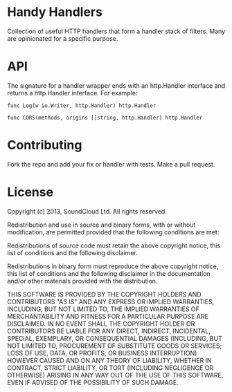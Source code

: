 # Handy Handlers

Collection of useful HTTP handlers that form a handler stack of filters.  Many
are opinionated for a specific purpose.

# API

The signature for a handler wrapper ends with an http.Handler interface and returns a http.Handler interface.  For example:

```
func Log(w io.Writer, http.Handler) http.Handler

func CORS(methods, origins []string, http.Handler) http.Handler
```

# Contributing

Fork the repo and add your fix or handler with tests.  Make a pull request.

# License

Copyright (c) 2013, SoundCloud Ltd.
All rights reserved.

Redistribution and use in source and binary forms, with or without
modification, are permitted provided that the following conditions are met:

Redistributions of source code must retain the above copyright notice, this
list of conditions and the following disclaimer.

Redistributions in binary form must reproduce the above copyright notice, this
list of conditions and the following disclaimer in the documentation and/or
other materials provided with the distribution.

THIS SOFTWARE IS PROVIDED BY THE COPYRIGHT HOLDERS AND CONTRIBUTORS "AS IS" AND
ANY EXPRESS OR IMPLIED WARRANTIES, INCLUDING, BUT NOT LIMITED TO, THE IMPLIED
WARRANTIES OF MERCHANTABILITY AND FITNESS FOR A PARTICULAR PURPOSE ARE
DISCLAIMED. IN NO EVENT SHALL THE COPYRIGHT HOLDER OR CONTRIBUTORS BE LIABLE
FOR ANY DIRECT, INDIRECT, INCIDENTAL, SPECIAL, EXEMPLARY, OR CONSEQUENTIAL
DAMAGES (INCLUDING, BUT NOT LIMITED TO, PROCUREMENT OF SUBSTITUTE GOODS OR
SERVICES; LOSS OF USE, DATA, OR PROFITS; OR BUSINESS INTERRUPTION) HOWEVER
CAUSED AND ON ANY THEORY OF LIABILITY, WHETHER IN CONTRACT, STRICT LIABILITY,
OR TORT (INCLUDING NEGLIGENCE OR OTHERWISE) ARISING IN ANY WAY OUT OF THE USE
OF THIS SOFTWARE, EVEN IF ADVISED OF THE POSSIBILITY OF SUCH DAMAGE.
